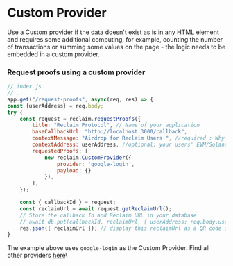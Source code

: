 # Custom Provider

Use a Custom provider if the data doesn't exist as is in any HTML element and requires some additional computing, for example, counting the number of transactions or summing some values on the page - the logic needs to be embedded in a custom provider.

### Request proofs using a custom provider

```javascript
// index.js
// ...
app.get("/request-proofs", async(req, res) => {
const {userAddress} = req.body;
try {
    const request = reclaim.requestProofs({
        title: "Reclaim Protocol", // Name of your application
        baseCallbackUrl: "http://localhost:3000/callback", 
        contextMessage: "Airdrop for Reclaim Users!", //required : Why you are requesting this proof. Displayed on the user's device while creating the proof
        contextAddress: userAddress, //optional: your users' EVM/Solana/Bitcoin wallet address if you are planning to use this proof for NFT or Coin drops
        requestedProofs: [
            new reclaim.CustomProvider({
                provider: 'google-login',
                payload: {}
            }),
        ],
    });

    const { callbackId } = request;
    const reclaimUrl = await request.getReclaimUrl();
    // Store the callback Id and Reclaim URL in your database
    // await db.put(callbackId, reclaimUrl, { userAddress: req.body.userAddress, param1 : req.body.param1 })
    res.json({ reclaimUrl }); // display this reclaimUrl as a QR code on laptop or as a link on mobile devices for users to initiate creating proofs
}
```

The example above uses `google-login` as the Custom Provider. Find all other providers [here](https://github.com/reclaimprotocol/reclaim-sdk/blob/eecabbffb56c467da3f6551ca238132b61e3b48d/src/types/index.ts#L61)\
